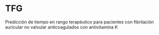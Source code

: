 # TFG
Predicción de tiempo en rango terapéutico para pacientes con fibrilación auricular no valvular anticoagulados con antivitamina K
